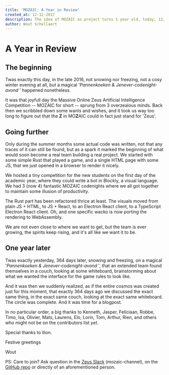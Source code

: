 ```yaml
---
title: 'MOZAIC: A Year in Review'
created_at: 12-12-2017
description: The idea of MOZAIC as project turns 1 year old, today, 12/12/17
author: Wout Schellaert
---
```

# A Year in Review

## The beginning

Twas exactly this day, in the late 2016, not snowing nor freezing, not a cosy winter evening at all, but a magical '_Pannenkoeken & Jenever-codenight-avond_ ' happened nonetheless.

It was that joyfull day the Massive Online Zeus Artificial Intelligence
Competition -- MOZAIC for short -- sprung from 3 overzealous minds. Back then we scribbled down some wants and wishes, and it took us way too long to figure out that the **Z** in MO**Z**AIC could in fact just stand for 'Zeus'.

## Going further

Only during the summer months some actual code was written, not that any traces of it can still be found, but as a spark it marked the beginning of what would soon become a real team building a real project. We started with some simple Rust that played a game, and a single HTML page with some JS, that we just opened in a browser to render it nicely.

We hosted a tiny competition for the new students on the first day of the academic year, where they could write a bot in Blockly, a visual language. We had 3 (now 4) fantastic MOZAIC codenights where we all got together to maintain some illusion of productivity.

The Rust part has been refactored thrice at least. The visuals moved from plain JS + HTML, to JS + React, to an Electron React client, to a TypeScript Electron React client. Oh, and one specific wacko is now porting the rendering to WebAssembly.

We are not even close to where we want to get, but the team is ever growing, the spirits keep rising, and it's all like we want it to be.

## One year later

Twas exactly yesterday, 364 days later, snowing and freezing, on a magical '_Pannenkoeken & Jenever-codenight-avond_ ', that an extended team found themselves in a couch, looking at some whiteboard, brainstorming about what we wanted the interface for the game rules to look like.

And it was then we suddenly realized, as if the entire cosmos was created just for this moment, that exactly 364 days ago we discussed the exact same thing, in the exact same couch, looking at the exact same whiteboard. The circle was complete. And it was time for a blogpost.

In no particular order, a big thanks to Kenneth, Jasper, Feliciaan, Robbe, Timo, Isa, Olivier, Mats, Laurens, Elo, Lorin, Tom, Arthur, Rien, and others who might not be on the contributors list _yet_.

Special thanks to Ilion.

Festive greetings

Wout

PS: Care to join? Ask question in the [Zeus Slack](https://zeuswpi.slack.com/) (mozaic-channel), on the [GitHub repo](https://github.com/ZeusWPI/MOZAIC/) or directly of an aforementioned person.
